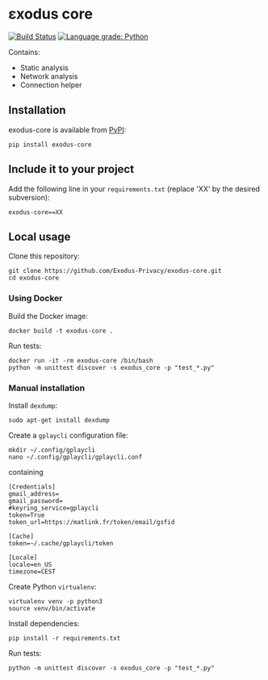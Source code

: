 # εxodus core
[![Build Status](https://travis-ci.org/Exodus-Privacy/exodus-core.svg?branch=v1)](https://travis-ci.org/Exodus-Privacy/exodus-core) [![Language grade: Python](https://img.shields.io/lgtm/grade/python/g/Exodus-Privacy/exodus-core.svg?logo=lgtm&logoWidth=18)](https://lgtm.com/projects/g/Exodus-Privacy/exodus-core/context:python)

Contains:
* Static analysis
* Network analysis
* Connection helper

## Installation

exodus-core is available from [PyPI](https://pypi.org/project/exodus-core):
```
pip install exodus-core
```

## Include it to your project

Add the following line in your `requirements.txt` (replace 'XX' by the desired subversion):
```
exodus-core==XX
```

## Local usage

Clone this repository:
```
git clone https://github.com/Exodus-Privacy/exodus-core.git
cd exodus-core
```

### Using Docker

Build the Docker image:
```
docker build -t exodus-core .
```

Run tests:
```
docker run -it -rm exodus-core /bin/bash
python -m unittest discover -s exodus_core -p "test_*.py"
```

### Manual installation

Install `dexdump`:
```
sudo apt-get install dexdump
```

Create a `gplaycli` configuration file:
```
mkdir ~/.config/gplaycli
nano ~/.config/gplaycli/gplaycli.conf
```
containing
```
[Credentials]
gmail_address=
gmail_password=
#keyring_service=gplaycli
token=True
token_url=https://matlink.fr/token/email/gsfid

[Cache]
token=~/.cache/gplaycli/token

[Locale]
locale=en_US
timezone=CEST
```

Create Python `virtualenv`:
```
virtualenv venv -p python3
source venv/bin/activate
```

Install dependencies:
```
pip install -r requirements.txt
```

Run tests:
```
python -m unittest discover -s exodus_core -p "test_*.py"
```
